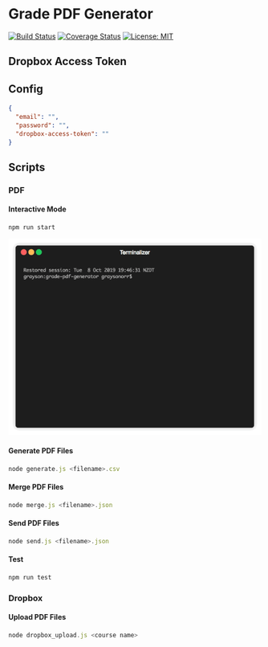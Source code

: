 # Grade PDF Generator

[![Build Status](https://travis-ci.org/Grayson-Orr/grade-pdf-generator.svg?branch=master)](https://travis-ci.org/Grayson-Orr/grade-pdf-generator) [![Coverage Status](https://coveralls.io/repos/github/Grayson-Orr/grade-pdf-generator/badge.svg?branch=master)](https://coveralls.io/github/Grayson-Orr/grade-pdf-generator?branch=master) [![License: MIT](https://img.shields.io/badge/License-MIT-yellow.svg)](https://opensource.org/licenses/MIT)

## Dropbox Access Token

## Config

```json
{
  "email": "",
  "password": "",
  "dropbox-access-token": ""
}
```

## Scripts

### PDF

#### Interactive Mode

```javascript
npm run start
```

![](./public/img/interactive-mode.gif)

#### Generate PDF Files

```javascript
node generate.js <filename>.csv
```

#### Merge PDF Files

```javascript
node merge.js <filename>.json
```

#### Send PDF Files

```javascript
node send.js <filename>.json
```

#### Test

```javascript
npm run test
```

### Dropbox

#### Upload PDF Files

```javascript
node dropbox_upload.js <course name>
```
